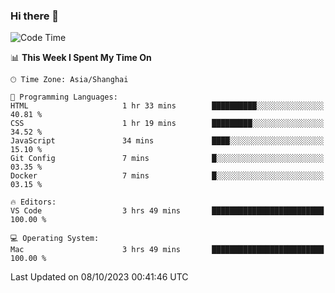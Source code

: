 ### Hi there 👋


<!--START_SECTION:waka-->
![Code Time](http://img.shields.io/badge/Code%20Time-1%2C192%20hrs%2053%20mins-blue)

📊 **This Week I Spent My Time On** 

```text
🕑︎ Time Zone: Asia/Shanghai

💬 Programming Languages: 
HTML                     1 hr 33 mins        ██████████░░░░░░░░░░░░░░░   40.81 % 
CSS                      1 hr 19 mins        █████████░░░░░░░░░░░░░░░░   34.52 % 
JavaScript               34 mins             ████░░░░░░░░░░░░░░░░░░░░░   15.10 % 
Git Config               7 mins              █░░░░░░░░░░░░░░░░░░░░░░░░   03.35 % 
Docker                   7 mins              █░░░░░░░░░░░░░░░░░░░░░░░░   03.15 % 

🔥 Editors: 
VS Code                  3 hrs 49 mins       █████████████████████████   100.00 % 

💻 Operating System: 
Mac                      3 hrs 49 mins       █████████████████████████   100.00 % 
```


 Last Updated on 08/10/2023 00:41:46 UTC
<!--END_SECTION:waka-->

<!--
**SillyPasty/SillyPasty** is a ✨ _special_ ✨ repository because its `README.md` (this file) appears on your GitHub profile.

Here are some ideas to get you started:

- 🔭 I’m currently working on ...
- 🌱 I’m currently learning ...
- 👯 I’m looking to collaborate on ...
- 🤔 I’m looking for help with ...
- 💬 Ask me about ...
- 📫 How to reach me: ...
- 😄 Pronouns: ...
- ⚡ Fun fact: ...
-->


